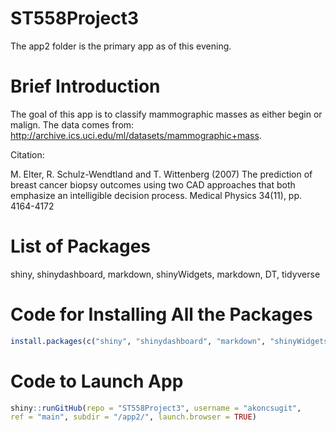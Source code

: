 # ST558Project3


The app2 folder is the primary app as of this evening.

# Brief Introduction
The goal of this app is to classify mammographic masses as either begin or malign.
The data comes from: http://archive.ics.uci.edu/ml/datasets/mammographic+mass.


Citation:

M. Elter, R. Schulz-Wendtland and T. Wittenberg (2007)
The prediction of breast cancer biopsy outcomes using two CAD approaches that both emphasize an intelligible decision process.
Medical Physics 34(11), pp. 4164-4172

# List of Packages
shiny, shinydashboard, markdown, shinyWidgets, markdown, DT, tidyverse

# Code for Installing All the Packages

```R
install.packages(c("shiny", "shinydashboard", "markdown", "shinyWidgets", "markdown", "DT", "tidyverse"))
```

# Code to Launch App

```R
shiny::runGitHub(repo = "ST558Project3", username = "akoncsugit",
ref = "main", subdir = "/app2/", launch.browser = TRUE)
```

